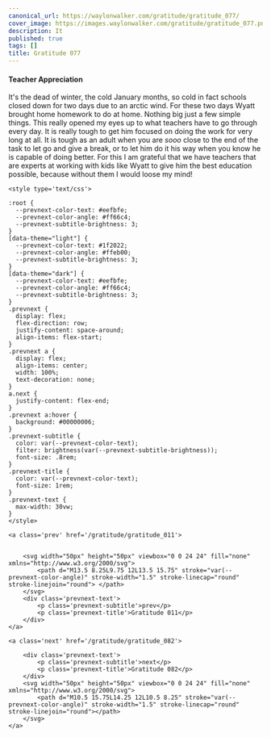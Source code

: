 ```yaml
---
canonical_url: https://waylonwalker.com/gratitude/gratitude_077/
cover_image: https://images.waylonwalker.com/gratitude/gratitude_077.png
description: It
published: true
tags: []
title: Gratitude 077
---
```


#### Teacher Appreciation

It's the dead of winter, the cold January months, so cold in fact schools closed down for two days due to an arctic wind.  For these two days Wyatt brought home homework to do at home.  Nothing big just a few simple things.  This really opened my eyes up to what teachers have to go through every day.  It is really tough to get him focused on doing the work for very long at all.  It is tough as an adult when you are _sooo_ close to the end of the task to let go and give a break, or to let him do it his way when you know he is capable of doing better.  For this I am grateful that we have teachers that are experts at working with kids like Wyatt to give him the best education possible, because without them I would loose my mind!
<div class='prevnext'>

    <style type='text/css'>

    :root {
      --prevnext-color-text: #eefbfe;
      --prevnext-color-angle: #ff66c4;
      --prevnext-subtitle-brightness: 3;
    }
    [data-theme="light"] {
      --prevnext-color-text: #1f2022;
      --prevnext-color-angle: #ffeb00;
      --prevnext-subtitle-brightness: 3;
    }
    [data-theme="dark"] {
      --prevnext-color-text: #eefbfe;
      --prevnext-color-angle: #ff66c4;
      --prevnext-subtitle-brightness: 3;
    }
    .prevnext {
      display: flex;
      flex-direction: row;
      justify-content: space-around;
      align-items: flex-start;
    }
    .prevnext a {
      display: flex;
      align-items: center;
      width: 100%;
      text-decoration: none;
    }
    a.next {
      justify-content: flex-end;
    }
    .prevnext a:hover {
      background: #00000006;
    }
    .prevnext-subtitle {
      color: var(--prevnext-color-text);
      filter: brightness(var(--prevnext-subtitle-brightness));
      font-size: .8rem;
    }
    .prevnext-title {
      color: var(--prevnext-color-text);
      font-size: 1rem;
    }
    .prevnext-text {
      max-width: 30vw;
    }
    </style>
    
    <a class='prev' href='/gratitude/gratitude_011'>
    

        <svg width="50px" height="50px" viewbox="0 0 24 24" fill="none" xmlns="http://www.w3.org/2000/svg">
            <path d="M13.5 8.25L9.75 12L13.5 15.75" stroke="var(--prevnext-color-angle)" stroke-width="1.5" stroke-linecap="round" stroke-linejoin="round"> </path>
        </svg>
        <div class='prevnext-text'>
            <p class='prevnext-subtitle'>prev</p>
            <p class='prevnext-title'>Gratitude 011</p>
        </div>
    </a>
    
    <a class='next' href='/gratitude/gratitude_082'>
    
        <div class='prevnext-text'>
            <p class='prevnext-subtitle'>next</p>
            <p class='prevnext-title'>Gratitude 082</p>
        </div>
        <svg width="50px" height="50px" viewbox="0 0 24 24" fill="none" xmlns="http://www.w3.org/2000/svg">
            <path d="M10.5 15.75L14.25 12L10.5 8.25" stroke="var(--prevnext-color-angle)" stroke-width="1.5" stroke-linecap="round" stroke-linejoin="round"></path>
        </svg>
    </a>
  </div>